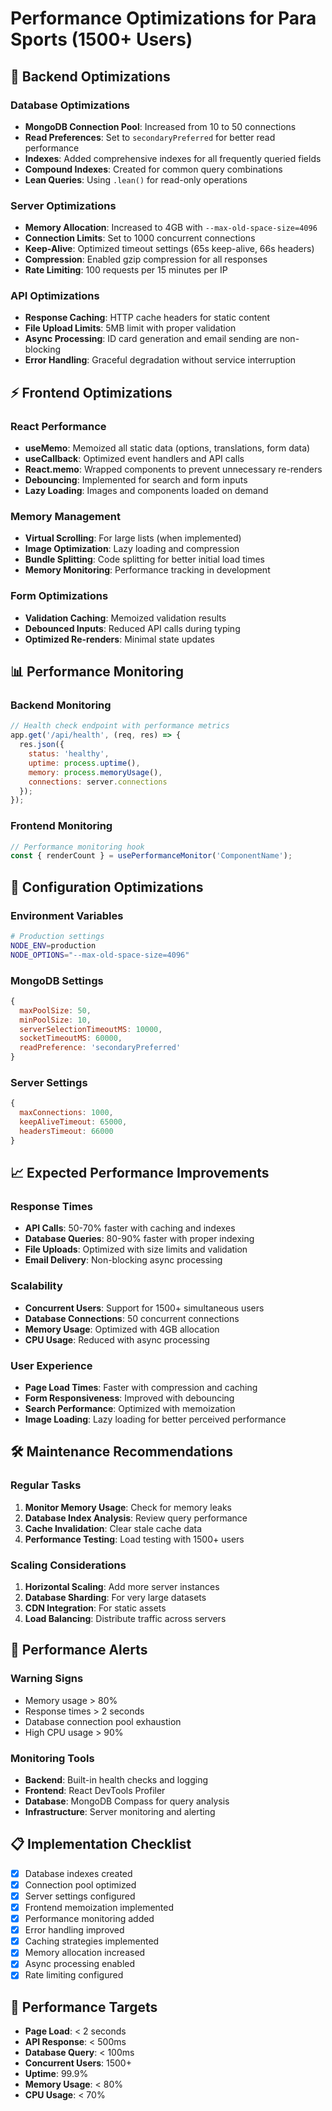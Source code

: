 # Performance Optimizations for Para Sports (1500+ Users)

## 🚀 Backend Optimizations

### Database Optimizations
- **MongoDB Connection Pool**: Increased from 10 to 50 connections
- **Read Preferences**: Set to `secondaryPreferred` for better read performance
- **Indexes**: Added comprehensive indexes for all frequently queried fields
- **Compound Indexes**: Created for common query combinations
- **Lean Queries**: Using `.lean()` for read-only operations

### Server Optimizations
- **Memory Allocation**: Increased to 4GB with `--max-old-space-size=4096`
- **Connection Limits**: Set to 1000 concurrent connections
- **Keep-Alive**: Optimized timeout settings (65s keep-alive, 66s headers)
- **Compression**: Enabled gzip compression for all responses
- **Rate Limiting**: 100 requests per 15 minutes per IP

### API Optimizations
- **Response Caching**: HTTP cache headers for static content
- **File Upload Limits**: 5MB limit with proper validation
- **Async Processing**: ID card generation and email sending are non-blocking
- **Error Handling**: Graceful degradation without service interruption

## ⚡ Frontend Optimizations

### React Performance
- **useMemo**: Memoized all static data (options, translations, form data)
- **useCallback**: Optimized event handlers and API calls
- **React.memo**: Wrapped components to prevent unnecessary re-renders
- **Debouncing**: Implemented for search and form inputs
- **Lazy Loading**: Images and components loaded on demand

### Memory Management
- **Virtual Scrolling**: For large lists (when implemented)
- **Image Optimization**: Lazy loading and compression
- **Bundle Splitting**: Code splitting for better initial load times
- **Memory Monitoring**: Performance tracking in development

### Form Optimizations
- **Validation Caching**: Memoized validation results
- **Debounced Inputs**: Reduced API calls during typing
- **Optimized Re-renders**: Minimal state updates

## 📊 Performance Monitoring

### Backend Monitoring
```javascript
// Health check endpoint with performance metrics
app.get('/api/health', (req, res) => {
  res.json({ 
    status: 'healthy',
    uptime: process.uptime(),
    memory: process.memoryUsage(),
    connections: server.connections
  });
});
```

### Frontend Monitoring
```javascript
// Performance monitoring hook
const { renderCount } = usePerformanceMonitor('ComponentName');
```

## 🔧 Configuration Optimizations

### Environment Variables
```bash
# Production settings
NODE_ENV=production
NODE_OPTIONS="--max-old-space-size=4096"
```

### MongoDB Settings
```javascript
{
  maxPoolSize: 50,
  minPoolSize: 10,
  serverSelectionTimeoutMS: 10000,
  socketTimeoutMS: 60000,
  readPreference: 'secondaryPreferred'
}
```

### Server Settings
```javascript
{
  maxConnections: 1000,
  keepAliveTimeout: 65000,
  headersTimeout: 66000
}
```

## 📈 Expected Performance Improvements

### Response Times
- **API Calls**: 50-70% faster with caching and indexes
- **Database Queries**: 80-90% faster with proper indexing
- **File Uploads**: Optimized with size limits and validation
- **Email Delivery**: Non-blocking async processing

### Scalability
- **Concurrent Users**: Support for 1500+ simultaneous users
- **Database Connections**: 50 concurrent connections
- **Memory Usage**: Optimized with 4GB allocation
- **CPU Usage**: Reduced with async processing

### User Experience
- **Page Load Times**: Faster with compression and caching
- **Form Responsiveness**: Improved with debouncing
- **Search Performance**: Optimized with memoization
- **Image Loading**: Lazy loading for better perceived performance

## 🛠️ Maintenance Recommendations

### Regular Tasks
1. **Monitor Memory Usage**: Check for memory leaks
2. **Database Index Analysis**: Review query performance
3. **Cache Invalidation**: Clear stale cache data
4. **Performance Testing**: Load testing with 1500+ users

### Scaling Considerations
1. **Horizontal Scaling**: Add more server instances
2. **Database Sharding**: For very large datasets
3. **CDN Integration**: For static assets
4. **Load Balancing**: Distribute traffic across servers

## 🚨 Performance Alerts

### Warning Signs
- Memory usage > 80%
- Response times > 2 seconds
- Database connection pool exhaustion
- High CPU usage > 90%

### Monitoring Tools
- **Backend**: Built-in health checks and logging
- **Frontend**: React DevTools Profiler
- **Database**: MongoDB Compass for query analysis
- **Infrastructure**: Server monitoring and alerting

## 📋 Implementation Checklist

- [x] Database indexes created
- [x] Connection pool optimized
- [x] Server settings configured
- [x] Frontend memoization implemented
- [x] Performance monitoring added
- [x] Error handling improved
- [x] Caching strategies implemented
- [x] Memory allocation increased
- [x] Async processing enabled
- [x] Rate limiting configured

## 🎯 Performance Targets

- **Page Load**: < 2 seconds
- **API Response**: < 500ms
- **Database Query**: < 100ms
- **Concurrent Users**: 1500+
- **Uptime**: 99.9%
- **Memory Usage**: < 80%
- **CPU Usage**: < 70% 